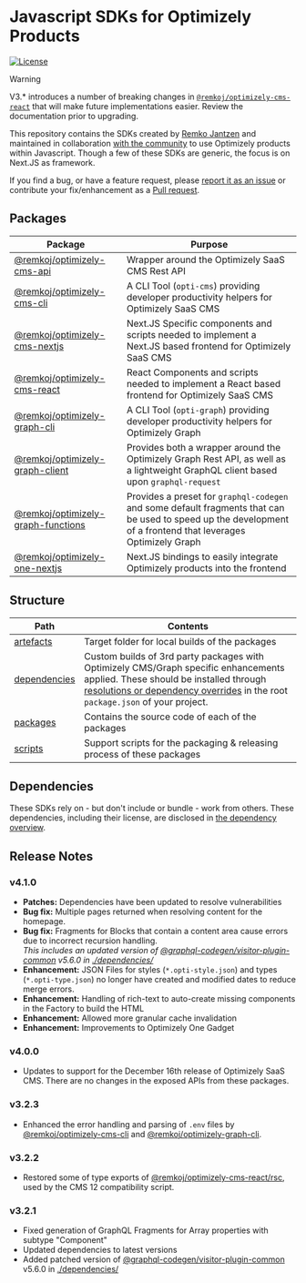 # Javascript SDKs for Optimizely Products

[![License](https://img.shields.io/badge/License-Apache_2.0-blue.svg)](./LICENSE)

> [!WARNING]
> V3.* introduces a number of breaking changes in [`@remkoj/optimizely-cms-react`](./packages/optimizely-cms-react/README.md) that will make future implementations easier. Review the documentation prior to upgrading.

This repository contains the SDKs created by [Remko Jantzen](https://github.com/remkoj) and maintained in collaboration [with the community](https://github.com/remkoj/optimizely-dxp-clients/graphs/contributors) to use Optimizely products within Javascript. Though a few of these SDKs are generic, the focus is on Next.JS as framework.

If you find a bug, or have a feature request, please [report it as an issue](https://github.com/remkoj/optimizely-dxp-clients/issues) or contribute your fix/enhancement as a [Pull request](https://github.com/remkoj/optimizely-dxp-clients/pulls).

## Packages
| Package | Purpose |
| --- | --- |
| [@remkoj/optimizely-cms-api](./packages/optimizely-cms-api/README.md) | Wrapper around the Optimizely SaaS CMS Rest API |
| [@remkoj/optimizely-cms-cli](./packages/optimizely-cms-cli/README.md) | A CLI Tool (`opti-cms`) providing developer productivity helpers for Optimizely SaaS CMS |
| [@remkoj/optimizely-cms-nextjs](./packages/optimizely-cms-nextjs/README.md) | Next.JS Specific components and scripts needed to implement a Next.JS based frontend for Optimizely SaaS CMS |
| [@remkoj/optimizely-cms-react](./packages/optimizely-cms-react/README.md) | React Components and scripts needed to implement a React based frontend for Optimizely SaaS CMS |
| [@remkoj/optimizely-graph-cli](./packages/optimizely-graph-cli/README.md) | A CLI Tool (`opti-graph`) providing developer productivity helpers for Optimizely Graph |
| [@remkoj/optimizely-graph-client](./packages/optimizely-graph-client/README.md) | Provides both a wrapper around the Optimizely Graph Rest API, as well as a lightweight GraphQL client based upon `graphql-request` |
| [@remkoj/optimizely-graph-functions](./packages/optimizely-graph-functions/README.md) | Provides a preset for `graphql-codegen` and some default fragments that can be used to speed up the development of a frontend that leverages Optimizely Graph |
| [@remkoj/optimizely-one-nextjs](./packages/optimizely-one-nextjs/README.md) | Next.JS bindings to easily integrate Optimizely products into the frontend |

## Structure
| Path | Contents |
| --- | --- |
| [artefacts](./artefacts/) | Target folder for local builds of the packages |
| [dependencies](./dependencies/) | Custom builds of 3rd party packages with Optimizely CMS/Graph specific enhancements applied. These should be installed through [resolutions or dependency overrides](https://yarnpkg.com/configuration/manifest#resolutions) in the root `package.json` of your project. |
| [packages](./packages/) | Contains the source code of each of the packages |
| [scripts](./scripts/) | Support scripts for the packaging & releasing process of these packages |

## Dependencies
These SDKs rely on - but don't include or bundle - work from others. These dependencies, including their license, are disclosed in [the dependency overview](./DEPENDENCIES.md).

## Release Notes
### v4.1.0
- **Patches:** Dependencies have been updated to resolve vulnerabilities
- **Bug fix:** Multiple pages returned when resolving content for the homepage.
- **Bug fix:** Fragments for Blocks that contain a content area cause errors due to incorrect recursion handling. <br/>*This includes an updated version of [@graphql-codegen/visitor-plugin-common](https://www.npmjs.com/package/@graphql-codegen/visitor-plugin-common) v5.6.0 in [./dependencies/](./dependencies/)*
- **Enhancement:** JSON Files for styles (`*.opti-style.json`) and types (`*.opti-type.json`) no longer have created and modified dates to reduce merge errors.
- **Enhancement:** Handling of rich-text to auto-create missing components in the Factory to build the HTML
- **Enhancement:** Allowed more granular cache invalidation
- **Enhancement:** Improvements to Optimizely One Gadget

### v4.0.0
- Updates to support for the December 16th release of Optimizely SaaS CMS. There are no changes in the exposed APIs from these packages.

### v3.2.3
- Enhanced the error handling and parsing of `.env` files by [@remkoj/optimizely-cms-cli](./packages/optimizely-cms-cli/) and [@remkoj/optimizely-graph-cli](./packages/optimizely-graph-cli/).

### v3.2.2
- Restored some of type exports of [@remkoj/optimizely-cms-react/rsc](./packages/optimizely-cms-react/), used by the CMS 12 compatibility script.

### v3.2.1
- Fixed generation of GraphQL Fragments for Array properties with subtype "Component"
- Updated dependencies to latest versions
- Added patched version of [@graphql-codegen/visitor-plugin-common](https://www.npmjs.com/package/@graphql-codegen/visitor-plugin-common) v5.6.0 in [./dependencies/](./dependencies/)